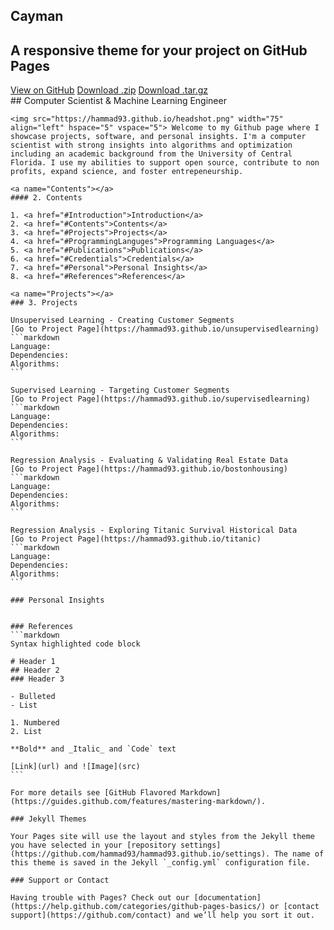 <!DOCTYPE html>
<html lang="en-us">
  <head>
    <meta charset="UTF-8">
    <title>Cayman</title>
    <meta name="viewport" content="width=device-width, initial-scale=1">
    <meta name="theme-color" content="#157878">
    <link rel="stylesheet" href="css/normalize.css">
    <link href='https://fonts.googleapis.com/css?family=Open+Sans:400,700' rel='stylesheet' type='text/css'>
    <link rel="stylesheet" href="css/cayman.css">
  </head>
  <body>
    <section class="page-header">
      <h1 class="project-name">Cayman</h1>
      <h2 class="project-tagline">A responsive theme for your project on GitHub Pages</h2>
      <a href="#" class="btn">View on GitHub</a>
      <a href="#" class="btn">Download .zip</a>
      <a href="#" class="btn">Download .tar.gz</a>
    </section>

   <section class="main-content">
	<a name="Introduction"></a>
	## Computer Scientist & Machine Learning Engineer

	<img src="https://hammad93.github.io/headshot.png" width="75" align="left" hspace="5" vspace="5"> Welcome to my Github page where I showcase projects, software, and personal insights. I'm a computer scientist with strong insights into algorithms and optimization including an academic background from the University of Central Florida. I use my abilities to support open source, contribute to non profits, expand science, and foster entrepeneurship. 

	<a name="Contents"></a>
	#### 2. Contents

	1. <a href="#Introduction">Introduction</a>
	2. <a href="#Contents">Contents</a>
	3. <a href="#Projects">Projects</a>
	4. <a href="#ProgrammingLanguges">Programming Languages</a>
	5. <a href="#Publications">Publications</a>
	6. <a href="#Credentials">Credentials</a>
	7. <a href="#Personal">Personal Insights</a>
	8. <a href="#References">References</a>

	<a name="Projects"></a>
	### 3. Projects

	Unsupervised Learning - Creating Customer Segments
	[Go to Project Page](https://hammad93.github.io/unsupervisedlearning)
	```markdown
	Language: 
	Dependencies:
	Algorithms:
	```

	Supervised Learning - Targeting Customer Segments
	[Go to Project Page](https://hammad93.github.io/supervisedlearning)
	```markdown
	Language: 
	Dependencies:
	Algorithms:
	```

	Regression Analysis - Evaluating & Validating Real Estate Data
	[Go to Project Page](https://hammad93.github.io/bostonhousing)
	```markdown
	Language: 
	Dependencies:
	Algorithms:
	```

	Regression Analysis - Exploring Titanic Survival Historical Data
	[Go to Project Page](https://hammad93.github.io/titanic)
	```markdown
	Language: 
	Dependencies:
	Algorithms:
	```

	### Personal Insights


	### References
	```markdown
	Syntax highlighted code block

	# Header 1
	## Header 2
	### Header 3

	- Bulleted
	- List

	1. Numbered
	2. List

	**Bold** and _Italic_ and `Code` text

	[Link](url) and ![Image](src)
	```

	For more details see [GitHub Flavored Markdown](https://guides.github.com/features/mastering-markdown/).

	### Jekyll Themes

	Your Pages site will use the layout and styles from the Jekyll theme you have selected in your [repository settings](https://github.com/hammad93/hammad93.github.io/settings). The name of this theme is saved in the Jekyll `_config.yml` configuration file.

	### Support or Contact

	Having trouble with Pages? Check out our [documentation](https://help.github.com/categories/github-pages-basics/) or [contact support](https://github.com/contact) and we’ll help you sort it out.
